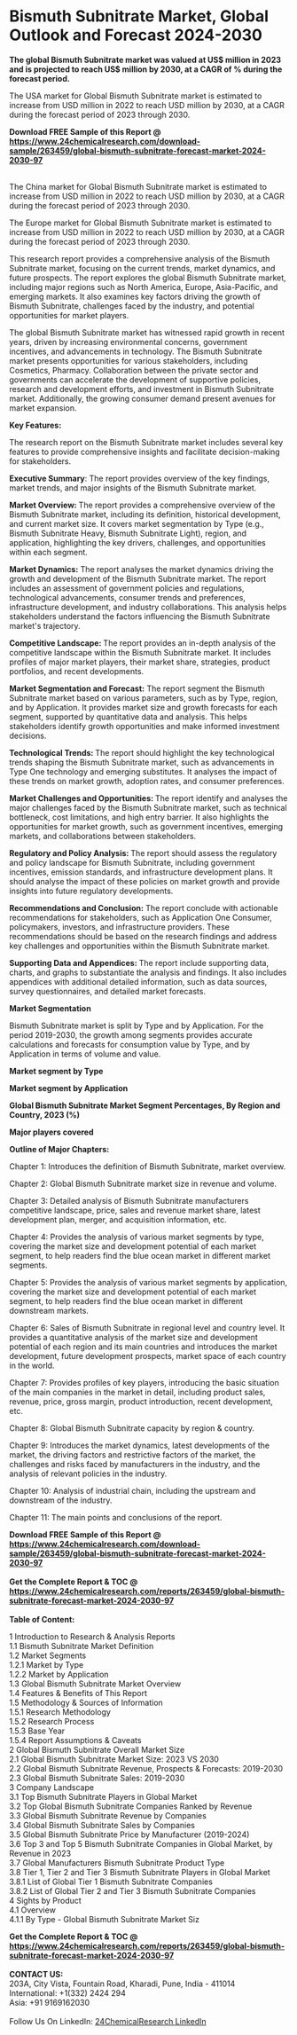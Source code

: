 <h1>Bismuth Subnitrate Market, Global Outlook and Forecast 2024-2030</h1><p><strong>The global Bismuth Subnitrate market was valued at US$ million in 2023 and is projected to reach US$ million by 2030, at a CAGR of % during the forecast period.</strong></p><p>
</p><p>The USA market for Global Bismuth Subnitrate market is estimated to increase from USD million in 2022 to reach USD million by 2030, at a CAGR during the forecast period of 2023 through 2030.</p><div><b>Download FREE Sample of this Report @ 
            <a href="https://www.24chemicalresearch.com/download-sample/263459/global-bismuth-subnitrate-forecast-market-2024-2030-97">
            https://www.24chemicalresearch.com/download-sample/263459/global-bismuth-subnitrate-forecast-market-2024-2030-97</a></b></div><br><p>
</p><p>The China market for Global Bismuth Subnitrate market is estimated to increase from USD million in 2022 to reach USD million by 2030, at a CAGR during the forecast period of 2023 through 2030.</p><p>
</p><p>The Europe market for Global Bismuth Subnitrate market is estimated to increase from USD million in 2022 to reach USD million by 2030, at a CAGR during the forecast period of 2023 through 2030.</p><p>
</p><p>This research report provides a comprehensive analysis of the Bismuth Subnitrate market, focusing on the current trends, market dynamics, and future prospects. The report explores the global Bismuth Subnitrate market, including major regions such as North America, Europe, Asia-Pacific, and emerging markets. It also examines key factors driving the growth of Bismuth Subnitrate, challenges faced by the industry, and potential opportunities for market players.</p><p>
</p><p>The global Bismuth Subnitrate market has witnessed rapid growth in recent years, driven by increasing environmental concerns, government incentives, and advancements in technology. The Bismuth Subnitrate market presents opportunities for various stakeholders, including Cosmetics, Pharmacy. Collaboration between the private sector and governments can accelerate the development of supportive policies, research and development efforts, and investment in Bismuth Subnitrate market. Additionally, the growing consumer demand present avenues for market expansion.</p><p>
</p><p><strong>Key Features:</strong></p><p>
The research report on the Bismuth Subnitrate market includes several key features to provide comprehensive insights and facilitate decision-making for stakeholders.</p><p>
<strong>Executive Summary</strong>: The report provides overview of the key findings, market trends, and major insights of the Bismuth Subnitrate market.</p><p>
<strong>Market Overview: </strong>The report provides a comprehensive overview of the Bismuth Subnitrate market, including its definition, historical development, and current market size. It covers market segmentation by Type (e.g., Bismuth Subnitrate Heavy, Bismuth Subnitrate Light), region, and application, highlighting the key drivers, challenges, and opportunities within each segment.</p><p>
<strong>Market Dynamics:</strong> The report analyses the market dynamics driving the growth and development of the Bismuth Subnitrate market. The report includes an assessment of government policies and regulations, technological advancements, consumer trends and preferences, infrastructure development, and industry collaborations. This analysis helps stakeholders understand the factors influencing the Bismuth Subnitrate market's trajectory.</p><p>
<strong>Competitive Landscape: </strong>The report provides an in-depth analysis of the competitive landscape within the Bismuth Subnitrate market. It includes profiles of major market players, their market share, strategies, product portfolios, and recent developments.</p><p>
<strong>Market Segmentation and Forecast:</strong> The report segment the Bismuth Subnitrate market based on various parameters, such as by Type, region, and by Application. It provides market size and growth forecasts for each segment, supported by quantitative data and analysis. This helps stakeholders identify growth opportunities and make informed investment decisions.</p><p>
<strong>Technological Trends: </strong>The report should highlight the key technological trends shaping the Bismuth Subnitrate market, such as advancements in Type One technology and emerging substitutes. It analyses the impact of these trends on market growth, adoption rates, and consumer preferences.</p><p>
<strong>Market Challenges and Opportunities: </strong>The report identify and analyses the major challenges faced by the Bismuth Subnitrate market, such as technical bottleneck, cost limitations, and high entry barrier. It also highlights the opportunities for market growth, such as government incentives, emerging markets, and collaborations between stakeholders.</p><p>
<strong>Regulatory and Policy Analysis: </strong>The report should assess the regulatory and policy landscape for Bismuth Subnitrate, including government incentives, emission standards, and infrastructure development plans. It should analyse the impact of these policies on market growth and provide insights into future regulatory developments.</p><p>
<strong>Recommendations and Conclusion:</strong> The report conclude with actionable recommendations for stakeholders, such as Application One Consumer, policymakers, investors, and infrastructure providers. These recommendations should be based on the research findings and address key challenges and opportunities within the Bismuth Subnitrate market.</p><p>
<strong>Supporting Data and Appendices: </strong>The report include supporting data, charts, and graphs to substantiate the analysis and findings. It also includes appendices with additional detailed information, such as data sources, survey questionnaires, and detailed market forecasts.</p><p>
<strong>Market Segmentation</strong></p><p>
Bismuth Subnitrate market is split by Type and by Application. For the period 2019-2030, the growth among segments provides accurate calculations and forecasts for consumption value by Type, and by Application in terms of volume and value.</p><p>
<strong>Market segment by Type</strong></p><p>
</p><p>
</p><p><strong>Market segment by Application</strong></p><p>
</p><p>
</p><p><strong>Global Bismuth Subnitrate Market Segment Percentages, By Region and Country, 2023 (%)</strong></p><p>
</p><p>
</p><p></p><p>
</p><p>
</p><p><strong>Major players covered</strong></p><p>
</p><p>
</p><p><strong>Outline of Major Chapters:</strong></p><p>
Chapter 1: Introduces the definition of Bismuth Subnitrate, market overview.</p><p>
Chapter 2: Global Bismuth Subnitrate market size in revenue and volume.</p><p>
Chapter 3: Detailed analysis of Bismuth Subnitrate manufacturers competitive landscape, price, sales and revenue market share, latest development plan, merger, and acquisition information, etc.</p><p>
Chapter 4: Provides the analysis of various market segments by type, covering the market size and development potential of each market segment, to help readers find the blue ocean market in different market segments.</p><p>
Chapter 5: Provides the analysis of various market segments by application, covering the market size and development potential of each market segment, to help readers find the blue ocean market in different downstream markets.</p><p>
Chapter 6: Sales of Bismuth Subnitrate in regional level and country level. It provides a quantitative analysis of the market size and development potential of each region and its main countries and introduces the market development, future development prospects, market space of each country in the world.</p><p>
Chapter 7: Provides profiles of key players, introducing the basic situation of the main companies in the market in detail, including product sales, revenue, price, gross margin, product introduction, recent development, etc.</p><p>
Chapter 8: Global Bismuth Subnitrate capacity by region &amp; country.</p><p>
Chapter 9: Introduces the market dynamics, latest developments of the market, the driving factors and restrictive factors of the market, the challenges and risks faced by manufacturers in the industry, and the analysis of relevant policies in the industry.</p><p>
Chapter 10: Analysis of industrial chain, including the upstream and downstream of the industry.</p><p>
Chapter 11: The main points and conclusions of the report.</p><div><b>Download FREE Sample of this Report @ 
            <a href="https://www.24chemicalresearch.com/download-sample/263459/global-bismuth-subnitrate-forecast-market-2024-2030-97">
            https://www.24chemicalresearch.com/download-sample/263459/global-bismuth-subnitrate-forecast-market-2024-2030-97</a></b></div><br><div><b>Get the Complete Report & TOC @ 
            <a href="https://www.24chemicalresearch.com/reports/263459/global-bismuth-subnitrate-forecast-market-2024-2030-97">
            https://www.24chemicalresearch.com/reports/263459/global-bismuth-subnitrate-forecast-market-2024-2030-97</a></b></div><br>
            <b>Table of Content:</b><p>1 Introduction to Research & Analysis Reports<br />
    1.1 Bismuth Subnitrate Market Definition<br />
    1.2 Market Segments<br />
        1.2.1 Market by Type<br />
        1.2.2 Market by Application<br />
    1.3 Global Bismuth Subnitrate Market Overview<br />
    1.4 Features & Benefits of This Report<br />
    1.5 Methodology & Sources of Information<br />
        1.5.1 Research Methodology<br />
        1.5.2 Research Process<br />
        1.5.3 Base Year<br />
        1.5.4 Report Assumptions & Caveats<br />
2 Global Bismuth Subnitrate Overall Market Size<br />
    2.1 Global Bismuth Subnitrate Market Size: 2023 VS 2030<br />
    2.2 Global Bismuth Subnitrate Revenue, Prospects & Forecasts: 2019-2030<br />
    2.3 Global Bismuth Subnitrate Sales: 2019-2030<br />
3 Company Landscape<br />
    3.1 Top Bismuth Subnitrate Players in Global Market<br />
    3.2 Top Global Bismuth Subnitrate Companies Ranked by Revenue<br />
    3.3 Global Bismuth Subnitrate Revenue by Companies<br />
    3.4 Global Bismuth Subnitrate Sales by Companies<br />
    3.5 Global Bismuth Subnitrate Price by Manufacturer (2019-2024)<br />
    3.6 Top 3 and Top 5 Bismuth Subnitrate Companies in Global Market, by Revenue in 2023<br />
    3.7 Global Manufacturers Bismuth Subnitrate Product Type<br />
    3.8 Tier 1, Tier 2 and Tier 3 Bismuth Subnitrate Players in Global Market<br />
        3.8.1 List of Global Tier 1 Bismuth Subnitrate Companies<br />
        3.8.2 List of Global Tier 2 and Tier 3 Bismuth Subnitrate Companies<br />
4 Sights by Product<br />
    4.1 Overview<br />
        4.1.1 By Type - Global Bismuth Subnitrate Market Siz</p><div><b>Get the Complete Report & TOC @ 
            <a href="https://www.24chemicalresearch.com/reports/263459/global-bismuth-subnitrate-forecast-market-2024-2030-97">
            https://www.24chemicalresearch.com/reports/263459/global-bismuth-subnitrate-forecast-market-2024-2030-97</a></b></div><br><b>CONTACT US:</b><br>
            203A, City Vista, Fountain Road, Kharadi, Pune, India - 411014<br>
            International: +1(332) 2424 294<br>
            Asia: +91 9169162030 <br><br>
            Follow Us On LinkedIn: <a href="https://www.linkedin.com/company/24chemicalresearch/">24ChemicalResearch LinkedIn</a>